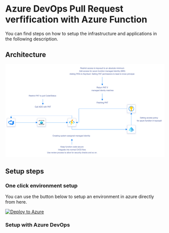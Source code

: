 # Azure DevOps Pull Request verfification with Azure Function
You can find steps on how to setup the infrastructure and applications in the following description.

## Architecture
![PR Update Architecture](./docs/pr_update.png)

## Setup steps

### One click environment setup
You can use the button below to setup an environment in azure directly from here. 

[![Deploy to Azure](https://aka.ms/deploytoazurebutton)](https://portal.azure.com/#create/Microsoft.Template/uri/https%3A%2F%2Fraw.githubusercontent.com%2Fjplck%2Fpr-commit-message-verifier-function%2Fmain%2Fscripts%2Fdeploy.json)

### Setup with Azure DevOps

